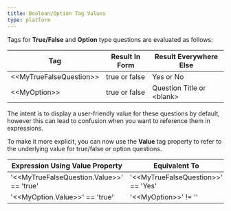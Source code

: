 ```yaml
---
title: Boolean/Option Tag Values
type: platform
---
```


Tags for **True/False** and **Option** type questions are evaluated as follows:

|Tag|Result In Form|Result Everywhere Else|
|---|---|---|
|&lt;&lt;MyTrueFalseQuestion&gt;&gt;|true or false|Yes or No|
|&lt;&lt;MyOption&gt;&gt;|true or false|Question Title or &lt;blank&gt;|

The intent is to display a user-friendly value for these questions by default, however this can lead to confusion when you want to reference them in expressions.

To make it more explicit, you can now use the **Value** tag property to refer to the underlying value for true/false or option questions.

|Expression Using Value Property|Equivalent To|
|---|---|
|&apos;&lt;&lt;MyTrueFalseQuestion.Value&gt;&gt;&apos; == &apos;true&apos;|&apos;&lt;&lt;MyTrueFalseQuestion&gt;&gt;&apos; == &apos;Yes&apos;|
|&apos;&lt;&lt;MyOption.Value&gt;&gt;&apos; == &apos;true&apos;|&apos;&lt;&lt;MyOption&gt;&gt;&apos; != &apos;&apos;|